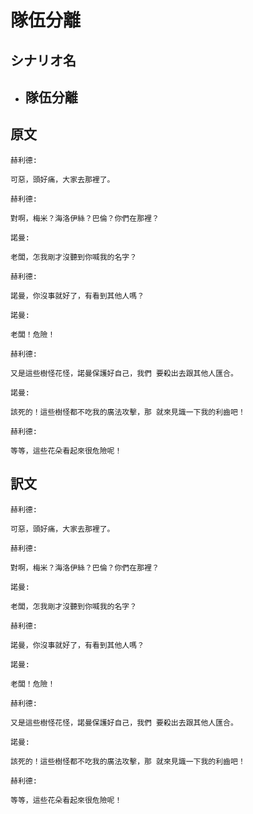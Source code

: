 # 隊伍分離
## シナリオ名
 - 隊伍分離
   - 

## 原文
```
赫利德:

可惡，頭好痛，大家去那裡了。 
```

```
赫利德:

對啊，梅米？海洛伊絲？巴倫？你們在那裡？
```

```
諾曼:

老闆，怎我剛才沒聽到你喊我的名字？
```

```
赫利德:

諾曼，你沒事就好了，有看到其他人嗎？
```

```
諾曼:

老闆！危險！ 
```

```
赫利德:

又是這些樹怪花怪，諾曼保護好自己，我們 要殺出去跟其他人匯合。 
```

```
諾曼:

該死的！這些樹怪都不吃我的廣法攻擊，那 就來見識一下我的利齒吧！ 
```

```
赫利德:

等等，這些花朵看起來很危險呢！ 
```

## 訳文
```
赫利德:

可惡，頭好痛，大家去那裡了。 
```

```
赫利德:

對啊，梅米？海洛伊絲？巴倫？你們在那裡？
```

```
諾曼:

老闆，怎我剛才沒聽到你喊我的名字？
```

```
赫利德:

諾曼，你沒事就好了，有看到其他人嗎？
```

```
諾曼:

老闆！危險！ 
```

```
赫利德:

又是這些樹怪花怪，諾曼保護好自己，我們 要殺出去跟其他人匯合。 
```

```
諾曼:

該死的！這些樹怪都不吃我的廣法攻擊，那 就來見識一下我的利齒吧！ 
```

```
赫利德:

等等，這些花朵看起來很危險呢！ 
```